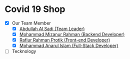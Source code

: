 # Covid 19 Shop


- [x] Our Team Member
  - [x] [Abdullah Al Sadi (Team Leader)](https://github.com/Alsadi30)
  - [x] [Mohammad Mizanur Rahman (Backend Developer)](https://github.com/MOHAMMADmiZAN)
  - [x] [Rafiur Rahman Protik (Front-end Developer)](https://github.com/Protik111)
  - [x] [Mohammad Anarul Islam (Full-Stack Developer)](https://github.com/mohammadanarul)
 
- [ ] Tecknology

